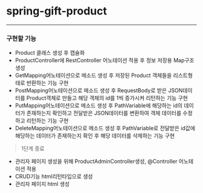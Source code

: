 # spring-gift-product

---
### 구현할 기능

- Product 클래스 생성 후 캡슐화
- ProductController에 RestController 어노테이션 적용 후 정보 저장용 Map구조 생성
- GetMapping어노테이션으로 메소드 생성 후 저장된 Product 객체들을 리스트형태로 반환하는 기능 구현
- PostMapping어노테이션으로 메소드 생성 후 RequestBody로 받은 JSON데이터를 Product객체로 만들고 해당 객체의 id를 1씩 증가시켜 리턴하는 기능 구현
- PutMapping어노테이션으로 메소드 생성 후 PathVariable에 해당하는 id의 데이터가 존재하는지 확인하고 전달받은 JSON데이터를 변환하여 객체 데이터를 수정하고 리턴하는 기능 구현
- DeleteMapping어노테이션으로 메소드 생성 후 PathVariable로 전달받은 id값에 해당하는 데이터가 존재하는지 확인 후 해당 데이터를 삭제하는 기능 구현
> 1단계 종료
- 관리자 페이지 생성을 위해 ProductAdminController생성, @Controller 어노테이션 적용
- CRUD기능 html리턴타입으로 생성
- 관리자 페이지 html 생성
